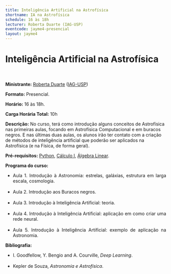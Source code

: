 ```yaml
---
title: Inteligência Artificial na Astrofísica
shortname: IA na Astrofísica
schedule: 16 às 18h
lecturer: Roberta Duarte (IAG-USP)
eventcode: jayme4-presencial
layout: jayme4
---
```

# Inteligência Artificial na Astrofísica <br><br>

**Ministrante:** [Roberta Duarte](http://lattes.cnpq.br/9249274937812955) ([IAG-USP](https://www.iag.usp.br/))

**Formato:** Presencial.

**Horário:** 16 às 18h.

**Carga Horária Total:** 10h

**Descrição:** No curso, terá como introdução alguns conceitos de Astrofísica nas primeiras aulas, focando em Astrofísica Computacional e em buracos negros. E nas últimas duas aulas, os alunos irão ter contato com a criação de métodos de inteligência artificial que poderão ser aplicados na Astrofísica (e na Física, de forma geral).

**Pré-requisitos:** [Python](https://uspdigital.usp.br/jupiterweb/obterDisciplina?nomdis=&sgldis=MAC0115), [Cálculo I](https://uspdigital.usp.br/jupiterweb/obterDisciplina?nomdis=&sgldis=MAT0111), [Álgebra Linear](https://uspdigital.usp.br/jupiterweb/obterDisciplina?nomdis=&sgldis=MAT0122).

**Programa do curso:**

<div style="text-align: justify">
 <ul>
  <li>Aula 1. Introdução à Astronomia: estrelas, galáxias, estrutura em larga escala, cosmologia. </li> <br>
  <li>Aula 2. Introdução aos Buracos negros. </li> <br>
  <li>Aula 3. Introdução à Inteligência Artificial: teoria. </li> <br>
  <li>Aula 4. Introdução à Inteligência Artificial: aplicação em como criar uma rede neural. </li> <br>
  <li>Aula 5. Introdução à Inteligência Artificial: exemplo de aplicação na Astronomia. </li>
 </ul>
</div>

**Bibliografia:**

<div style="text-align: justify">
 <ul>
  <li>I. Goodfellow, Y. Bengio and A. Courville, <i>Deep Learning</i>.</li> <br>
   <li>Kepler de Souza, <i>Astronomia e Astrofísica</i>.</li>
 </ul>
</div>
